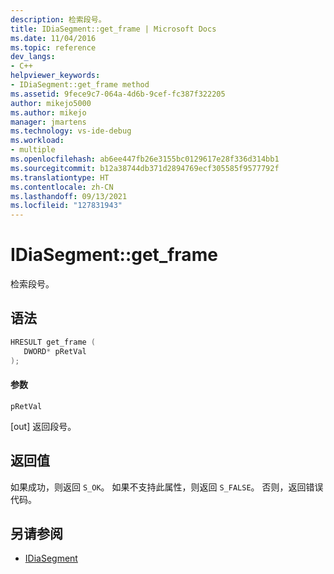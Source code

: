 ```yaml
---
description: 检索段号。
title: IDiaSegment::get_frame | Microsoft Docs
ms.date: 11/04/2016
ms.topic: reference
dev_langs:
- C++
helpviewer_keywords:
- IDiaSegment::get_frame method
ms.assetid: 9fece9c7-064a-4d6b-9cef-fc387f322205
author: mikejo5000
ms.author: mikejo
manager: jmartens
ms.technology: vs-ide-debug
ms.workload:
- multiple
ms.openlocfilehash: ab6ee447fb26e3155bc0129617e28f336d314bb1
ms.sourcegitcommit: b12a38744db371d2894769ecf305585f9577792f
ms.translationtype: HT
ms.contentlocale: zh-CN
ms.lasthandoff: 09/13/2021
ms.locfileid: "127831943"
---
```

# <a name="idiasegmentget_frame"></a>IDiaSegment::get_frame
检索段号。

## <a name="syntax"></a>语法

```C++
HRESULT get_frame ( 
   DWORD* pRetVal
);
```

#### <a name="parameters"></a>参数
 `pRetVal`

[out] 返回段号。

## <a name="return-value"></a>返回值
 如果成功，则返回 `S_OK`。 如果不支持此属性，则返回 `S_FALSE`。 否则，返回错误代码。

## <a name="see-also"></a>另请参阅
- [IDiaSegment](../../debugger/debug-interface-access/idiasegment.md)
